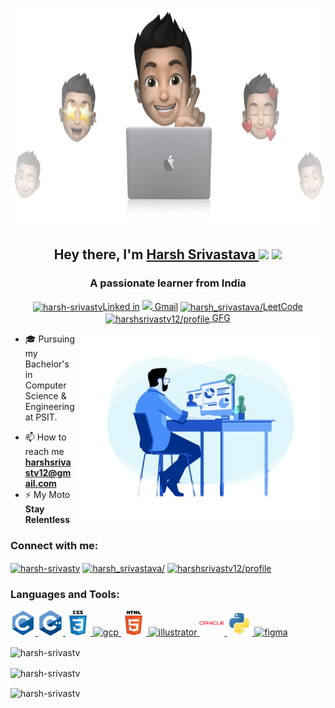 <p align="center" >
  <img src="cover photo.png" height="350px"/>
</p>
<h2 align="center">Hey there, I'm <a href="https://linkedin.com/in/harsh-srivastv"> Harsh Srivastava </a> <img src="https://media.giphy.com/media/hvRJCLFzcasrR4ia7z/giphy.gif" width="28"> <img src="https://emojis.slackmojis.com/emojis/images/1531849430/4246/blob-sunglasses.gif?1531849430" width="28"/></h2>

<!---<h1 align="center">Hi 👋, I'm Harsh Srivastava</h1>-->
<h3 align="center">A passionate learner from India</h3>

<div align="center">
        <a href="https://linkedin.com/in/harsh-srivastv" target="blank"><img align="center" src="https://raw.githubusercontent.com/rahuldkjain/github-profile-readme-generator/master/src/images/icons/Social/linked-in-alt.svg" alt="harsh-srivastv" height="30" width="40" />Linked in</a>
        <a href="mailto:harshsrivastv12@gmail.com"><img src="[https://icons8.com/icon/ZsqwnJaWUi9o/gmail-logo](https://github.com/harsh-srivastv/harsh-srivastv/blob/main/images/icons8-gmail-logo-48.png)" /> Gmail</a>
        <a href="https://leetcode.com/harsh_srivastava/" target="blank"><img align="center" src="https://raw.githubusercontent.com/rahuldkjain/github-profile-readme-generator/master/src/images/icons/Social/leet-code.svg" alt="harsh_srivastava/" height="30" width="40" />LeetCode</a>
        <a href="https://auth.geeksforgeeks.org/user/harshsrivastv12/profile" target="blank"><img align="center" src="https://raw.githubusercontent.com/rahuldkjain/github-profile-readme-generator/master/src/images/icons/Social/geeks-for-geeks.svg" alt="harshsrivastv12/profile" height="30" width="40" /> GFG</a>
</p>
    </div>

<!--p align="left"> <img src="https://komarev.com/ghpvc/?username=harsh-srivastv&label=Profile%20views&color=0e75b6&style=flat" alt="harsh-srivastv" /> </p-->

<img align="right" alt="coding" width="400" src="https://github.com/harsh-srivastv/harsh-srivastv/blob/main/man2.png">

- 🎓 Pursuing my Bachelor's in Computer Science & Engineering at PSIT.
<!--- 💻 I'm Machine Learning and Data Science enthusiast.-->
- 📫 How to reach me **harshsrivastv12@gmail.com**
- ⚡ My Moto **Stay Relentless**

<h3 align="left">Connect with me:</h3>
<p align="left">
<a href="https://linkedin.com/in/harsh-srivastv" target="blank"><img align="center" src="https://raw.githubusercontent.com/rahuldkjain/github-profile-readme-generator/master/src/images/icons/Social/linked-in-alt.svg" alt="harsh-srivastv" height="30" width="40" /></a>
<a href="https://leetcode.com/harsh_srivastava/" target="blank"><img align="center" src="https://raw.githubusercontent.com/rahuldkjain/github-profile-readme-generator/master/src/images/icons/Social/leet-code.svg" alt="harsh_srivastava/" height="30" width="40" /></a>
<a href="https://auth.geeksforgeeks.org/user/harshsrivastv12/profile" target="blank"><img align="center" src="https://raw.githubusercontent.com/rahuldkjain/github-profile-readme-generator/master/src/images/icons/Social/geeks-for-geeks.svg" alt="harshsrivastv12/profile" height="30" width="40" /></a>
</p>

<h3 align="left">Languages and Tools:</h3>
<p align="left"> 
<a href="https://www.cprogramming.com/" target="_blank" rel="noreferrer"> <img src="https://raw.githubusercontent.com/devicons/devicon/master/icons/c/c-original.svg" alt="c" width="40" height="40"/> </a> 
<a href="https://www.w3schools.com/cpp/" target="_blank" rel="noreferrer"> <img src="https://raw.githubusercontent.com/devicons/devicon/master/icons/cplusplus/cplusplus-original.svg" alt="cplusplus" width="40" height="40"/> </a> 
<a href="https://www.w3schools.com/css/" target="_blank" rel="noreferrer"> <img src="https://raw.githubusercontent.com/devicons/devicon/master/icons/css3/css3-original-wordmark.svg" alt="css3" width="40" height="40"/> </a> 
<a href="https://cloud.google.com" target="_blank" rel="noreferrer"> <img src="https://www.vectorlogo.zone/logos/google_cloud/google_cloud-icon.svg" alt="gcp" width="40" height="40"/> </a> 
<a href="https://www.w3.org/html/" target="_blank" rel="noreferrer"> <img src="https://raw.githubusercontent.com/devicons/devicon/master/icons/html5/html5-original-wordmark.svg" alt="html5" width="40" height="40"/> </a>
<a href="https://www.adobe.com/in/products/illustrator.html" target="_blank" rel="noreferrer"> <img src="https://www.vectorlogo.zone/logos/adobe_illustrator/adobe_illustrator-icon.svg" alt="illustrator" width="40" height="40"/> </a> 
<a href="https://www.oracle.com/" target="_blank" rel="noreferrer"> <img src="https://raw.githubusercontent.com/devicons/devicon/master/icons/oracle/oracle-original.svg" alt="oracle" width="40" height="40"/> </a>
<a href="https://www.python.org" target="_blank" rel="noreferrer"> <img src="https://raw.githubusercontent.com/devicons/devicon/master/icons/python/python-original.svg" alt="python" width="40" height="40"/> </a>
<a href="https://www.figma.com/" target="_blank" rel="noreferrer"> <img src="https://www.vectorlogo.zone/logos/figma/figma-icon.svg" alt="figma" width="40" height="40"/> </a>
</p>

<p><img align="center" src="https://github-readme-stats.vercel.app/api/top-langs?username=harsh-srivastv&show_icons=true&locale=en&layout=compact" alt="harsh-srivastv" /></p>

<p><img align="center" src="https://github-readme-stats.vercel.app/api?username=harsh-srivastv&show_icons=true&locale=en" alt="harsh-srivastv" /></p>

<p><img align="center" src="https://github-readme-streak-stats.herokuapp.com/?user=harsh-srivastv&" alt="harsh-srivastv" /></p>
